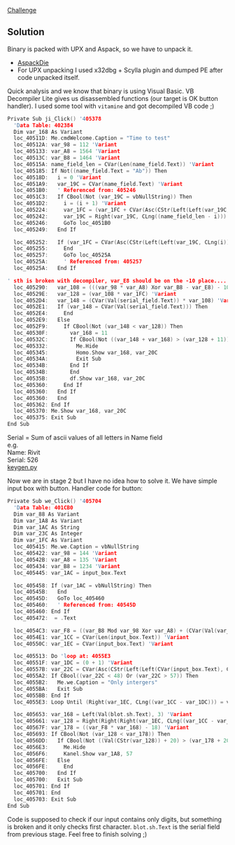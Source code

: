 [Challenge](https://crackmes.one/crackme/5ab77f5333c5d40ad448c0d2)

## Solution
Binary is packed with UPX and Aspack, so we have to unpack it.
* [AspackDie](https://www.aldeid.com/wiki/AspackDie)
* For UPX unpacking I used x32dbg + Scylla plugin and dumped PE after code unpacked itself.

Quick analysis and we know that binary is using Visual Basic. VB Decompiler Lite gives us disassembled functions (our target is OK button handler). I used some tool with `vitamine` and got decompiled VB code ;)

```c
Private Sub ji_Click() '405378
  'Data Table: 402384
  Dim var_168 As Variant
  loc_40511D: Me.cmdWelcome.Caption = "Time to test"
  loc_40512A: var_98 = 112 'Variant
  loc_405133: var_A8 = 1564 'Variant
  loc_40513C: var_B8 = 1464 'Variant
  loc_40515A: name_field_len = CVar(Len(name_field.Text)) 'Variant
  loc_405185: If Not((name_field.Text = "Ab")) Then
  loc_40518D:   i = 0 'Variant
  loc_4051A9:   var_19C = CVar(name_field.Text) 'Variant
  loc_4051B0:   ' Referenced from: 405246
  loc_4051C3:   If CBool(Not (var_19C = vbNullString)) Then
  loc_4051D2:     i = (i + 1) 'Variant
  loc_405224:     var_1FC = (var_1FC + CVar(Asc(CStr(Left(Left(var_19C, CLng(i)), 1))))) 'Variant
  loc_405242:     var_19C = Right(var_19C, CLng((name_field_len - i))) 'Variant
  loc_405246:     GoTo loc_4051B0
  loc_405249:   End If

  loc_405252:   If (var_1FC = CVar(Asc(CStr(Left(Left(var_19C, CLng(i)), 1))))) Then
  loc_405255:     End
  loc_405257:     GoTo loc_40525A
  loc_40525A:     ' Referenced from: 405257
  loc_40525A:   End If

' sth is broken with decompiler, var_E8 should be on the -10 place....
  loc_405290:   var_108 = (((var_98 * var_A8) Xor var_B8 - var_E8) - 10) 'Variant
  loc_40529E:   var_128 = (var_108 * var_1FC) 'Variant
  loc_4052D4:   var_148 = (CVar(Val(serial_field.Text)) * var_108) 'Variant
  loc_4052E1:   If (var_148 = CVar(Val(serial_field.Text))) Then
  loc_4052E4:     End
  loc_4052E9:   Else
  loc_4052F9:     If CBool(Not (var_148 < var_128)) Then
  loc_40530F:       var_168 = 11
  loc_40532C:       If CBool(Not ((var_148 + var_168) > (var_128 + 11))) Then
  loc_405332:         Me.Hide
  loc_405345:         Homo.Show var_168, var_20C
  loc_40534A:         Exit Sub
  loc_40534B:       End If
  loc_40534B:       End
  loc_40535B:       df.Show var_168, var_20C
  loc_405360:     End If
  loc_405360:   End If
  loc_405360:   End
  loc_405362: End If
  loc_405370: Me.Show var_168, var_20C
  loc_405375: Exit Sub
End Sub
```


Serial = Sum of ascii values of all letters in Name field \
e.g. \
Name: Rivit \
Serial: 526 \
[keygen.py](./keygen.py)


Now we are in stage 2 but I have no idea how to solve it. We have simple input box with button. Handler code for button:
```c
Private Sub we_Click() '405704
  'Data Table: 401CB0
  Dim var_88 As Variant
  Dim var_1A8 As Variant
  Dim var_1AC As String
  Dim var_23C As Integer
  Dim var_1FC As Variant
  loc_405415: Me.we.Caption = vbNullString
  loc_405422: var_98 = 144 'Variant
  loc_40542B: var_A8 = 135 'Variant
  loc_405434: var_B8 = 1234 'Variant
  loc_405445: var_1AC = input_box.Text

  loc_405458: If (var_1AC = vbNullString) Then
  loc_40545B:   End
  loc_40545D:   GoTo loc_405460
  loc_405460:   ' Referenced from: 40545D
  loc_405460: End If
  loc_405472:  = .Text

  loc_4054C3: var_F8 = ((var_B8 Mod var_98 Xor var_A8) + (CVar(Val(var_1AC)) * 100)) 'Variant
  loc_4054E1: var_1CC = CVar(Len(input_box.Text)) 'Variant
  loc_40550C: var_1EC = CVar(input_box.Text) 'Variant

  loc_405513: Do 'loop at: 4055E3
  loc_40551F: var_1DC = (0 + 1) 'Variant
  loc_40557B: var_22C = CVar(Asc(CStr(Left(Left(CVar(input_box.Text), CLng(var_1DC)), 1)))) 'Variant
  loc_4055A2: If CBool((var_22C < 48) Or (var_22C > 57)) Then
  loc_4055B2:   Me.we.Caption = "Only intergers"
  loc_4055BA:   Exit Sub
  loc_4055BB: End If
  loc_4055E3: Loop Until (Right(var_1EC, CLng((var_1CC - var_1DC))) = var_1A8) 'do at: 405513

  loc_405653: var_168 = Left(Val(blot.sh.Text), 3) 'Variant
  loc_405661: var_128 = Right(Right(Right(var_1EC, CLng((var_1CC - var_1DC))), CLng((var_1CC - var_1DC))), CLng((var_1CC - var_1DC))) * var_168 'Variant
  loc_40567F: var_178 = ((var_F8 * var_168) - 18) 'Variant
  loc_405693: If CBool(Not (var_128 < var_178)) Then
  loc_4056DD:   If CBool(Not ((Val(CStr(var_128)) + 20) > (var_178 + 20))) Then
  loc_4056E3:     Me.Hide
  loc_4056F6:     Kanel.Show var_1A8, 57
  loc_4056FE:   Else
  loc_4056FE:     End
  loc_405700:   End If
  loc_405700:   Exit Sub
  loc_405701: End If
  loc_405701: End
  loc_405703: Exit Sub
End Sub
```

Code is supposed to check if our input contains only digits, but something is broken and it only checks first character. 
`blot.sh.Text` is the serial field from previous stage. Feel free to finish solving ;)

